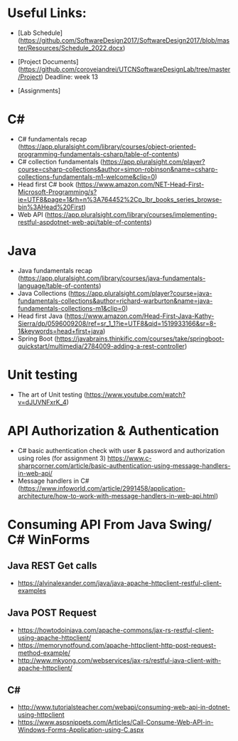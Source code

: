
# Useful Links:

- [Lab Schedule]
(https://github.com/SoftwareDesign2017/SoftwareDesign2017/blob/master/Resources/Schedule_2022.docx)

- [Project Documents]
(https://github.com/coroveiandrei/UTCNSoftwareDesignLab/tree/master/Project)
Deadline: week 13

- [Assignments]

# C# 
-  C# fundamentals recap
(https://app.pluralsight.com/library/courses/object-oriented-programming-fundamentals-csharp/table-of-contents)
-  C# collection fundamentals
(https://app.pluralsight.com/player?course=csharp-collections&author=simon-robinson&name=csharp-collections-fundamentals-m1-welcome&clip=0)
- Head first C# book
(https://www.amazon.com/NET-Head-First-Microsoft-Programming/s?ie=UTF8&page=1&rh=n%3A764452%2Cp_lbr_books_series_browse-bin%3AHead%20First)
- Web API
(https://app.pluralsight.com/library/courses/implementing-restful-aspdotnet-web-api/table-of-contents)


# Java
- Java fundamentals recap
(https://app.pluralsight.com/library/courses/java-fundamentals-language/table-of-contents)
- Java Collections
(https://app.pluralsight.com/player?course=java-fundamentals-collections&author=richard-warburton&name=java-fundamentals-collections-m1&clip=0)
- Head first Java
(https://www.amazon.com/Head-First-Java-Kathy-Sierra/dp/0596009208/ref=sr_1_1?ie=UTF8&qid=1519933166&sr=8-1&keywords=head+first+java)
- Spring Boot
(https://javabrains.thinkific.com/courses/take/springboot-quickstart/multimedia/2784009-adding-a-rest-controller)

# Unit testing
- The art of Unit testing
(https://www.youtube.com/watch?v=dJUVNFxrK_4)

# API Authorization & Authentication
- C# basic authentication check with user & password  and authorization using roles (for assignment 3)
https://www.c-sharpcorner.com/article/basic-authentication-using-message-handlers-in-web-api/
- Message handlers in C#
 (https://www.infoworld.com/article/2991458/application-architecture/how-to-work-with-message-handlers-in-web-api.html)

# Consuming API From Java Swing/ C# WinForms

## Java REST Get calls
- https://alvinalexander.com/java/java-apache-httpclient-restful-client-examples

## Java POST Request
- https://howtodoinjava.com/apache-commons/jax-rs-restful-client-using-apache-httpclient/
- https://memorynotfound.com/apache-httpclient-http-post-request-method-example/
- http://www.mkyong.com/webservices/jax-rs/restful-java-client-with-apache-httpclient/

## C# 

- http://www.tutorialsteacher.com/webapi/consuming-web-api-in-dotnet-using-httpclient
- https://www.aspsnippets.com/Articles/Call-Consume-Web-API-in-Windows-Forms-Application-using-C.aspx


